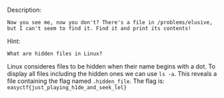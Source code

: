 Description:
```
Now you see me, now you don't? There's a file in /problems/elusive, but I can't seem to find it. Find it and print its contents!
```
Hint:
```
What are hidden files in Linux?
```
Linux consideres files to be hidden when their name begins with a dot. To display all files including the hidden ones we can use ```ls -a```.
This reveals a file containing the flag named ```.hidden_file```.
The flag is: ```easyctf{just_playing_h1de_and_seek_lel}```
